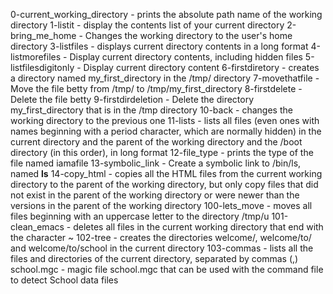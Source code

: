 0-current_working_directory - prints the absolute path name of the working directory
1-listit - display the contents list of your current directory
2-bring_me_home - Changes the working directory to the user's home directory
3-listfiles - displays current directory contents in a long format
4-listmorefiles - Display current directory contents, including hidden files
5-listfilesdigitonly - Display current directory content
6-firstdiretory - creates a directory named my_first_directory in the /tmp/ directory
7-movethatfile - Move the file betty from /tmp/ to /tmp/my_first_directory
8-firstdelete - Delete the file betty
9-firstdirdeletion - Delete the directory my_first_directory that is in the /tmp directory
10-back - changes the working directory to the previous one
11-lists - lists all files (even ones with names beginning with a period character, which are normally hidden) in the current directory and the parent of the working directory and the /boot directory (in this order), in long format
12-file_type - prints the type of the file named iamafile
13-symbolic_link - Create a symbolic link to /bin/ls, named __ls__
14-copy_html - copies all the HTML files from the current working directory to the parent of the working directory, but only copy files that did not exist in the parent of the working directory or were newer than the versions in the parent of the working directory
100-lets_move - moves all files beginning with an uppercase letter to the directory /tmp/u
101-clean_emacs - deletes all files in the current working directory that end with the character ~
102-tree - creates the directories welcome/, welcome/to/ and welcome/to/school in the current directory
103-commas - lists all the files and directories of the current directory, separated by commas (,)
school.mgc - magic file school.mgc that can be used with the command file to detect School data files
